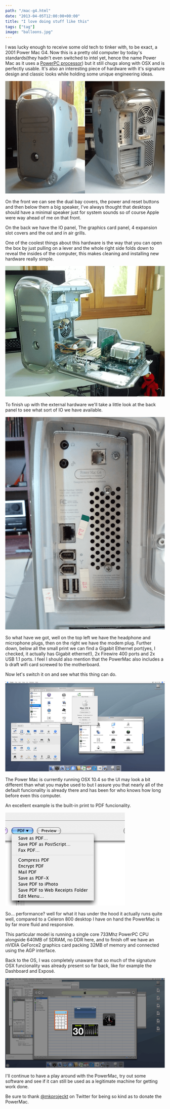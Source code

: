 ```yaml
---
path: "/mac-g4.html"
date: "2013-04-05T12:00:00+00:00"
title: "I love doing stuff like this"
tags: ["tag"]
image: "balloons.jpg"
---
```


I was lucky enough to receive some old tech to tinker with, to be exact, a 2001 Power Mac G4. Now this is a pretty old computer by today's standards(they hadn't even switched to intel yet, hence the name Power Mac as it uses a [PowerPC processor](http://en.wikipedia.org/wiki/PowerPC)) but it still chugs along with OSX and is perfectly usable. It's also an interesting piece of hardware with it's signature design and classic looks while holding some unique engineering ideas.

![image](G4-front-back.png)


On the front we can see the dual bay covers, the power and reset buttons and then below them a big speaker, I've always thought that desktops should have a minimal speaker just for system sounds so of course Apple were way ahead of me on that front.

On the back we have the IO panel, The graphics card panel, 4 expansion slot covers and the out and in air grills. 

One of the coolest things about this hardware is the way that you can open the box by just pulling on a lever and the whole right side folds down to reveal the insides of the computer, this makes cleaning and installing new hardware really simple.


![image](G4-open-front.png)

To finish up with the external hardware we'll take a little look at the back panel to see what sort of IO we have available.

![image](G4-back-io.png)

So what have we got, well on the top left we have the headphone and microphone plugs, then on the right we have the modem plug. Further down, below all the small print we can find a Gigabit Ethernet port(yes, I checked, it actually has Gigabit ethernet!), 2x Firewire 400 ports and 2x USB 1.1 ports. I feel I should also mention that the PowerMac also includes a b draft wifi card screwed to the motherboard.

Now let's switch it on and see what this thing can do.

![image](G4-desktop.png)

The Power Mac is currently running OSX 10.4 so the UI may look a bit different than what you maybe used to but I assure you that nearly all of the default funcionality is already there and has been for who knows how long before even this computer.

An excellent example is the built-in print to PDF funcionality.

![image](G4-save-as-pdf.png)

So… performance? well for what it has under the hood it actually runs quite well, compared to a Celeron 800 desktop I have on hand the PowerMac is by far more fluid and responsive.

This particular model is running a single core 733Mhz PowerPC CPU alongside 640MB of SDRAM, no DDR here, and to finish off we have an nVIDIA GeForce2 graphics card packing 32MB of memory and connected using the AGP interface.

Back to the OS, I was completely unaware that so much of the signature OSX funcionality was already present so far back, like for example the Dashboard and Exposé.

![image](G4-dashboard.png)

I'll continue to have a play around with the PowerMac, try out some software and see if it can still be used as a legitimate machine for getting work done.


Be sure to thank [@mkprojeckt](http://twitter.com/mkprojeckt) on Twitter for being so kind as to donate the PowerMac.



